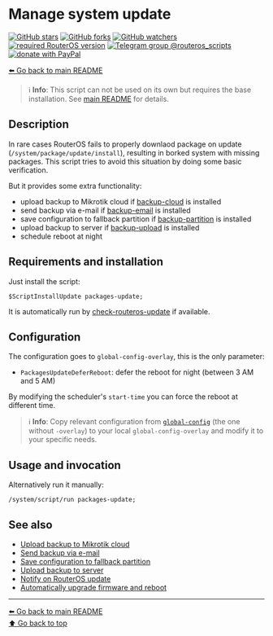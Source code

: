 Manage system update
====================

[![GitHub stars](https://img.shields.io/github/stars/eworm-de/routeros-scripts?logo=GitHub&style=flat&color=red)](https://github.com/eworm-de/routeros-scripts/stargazers)
[![GitHub forks](https://img.shields.io/github/forks/eworm-de/routeros-scripts?logo=GitHub&style=flat&color=green)](https://github.com/eworm-de/routeros-scripts/network)
[![GitHub watchers](https://img.shields.io/github/watchers/eworm-de/routeros-scripts?logo=GitHub&style=flat&color=blue)](https://github.com/eworm-de/routeros-scripts/watchers)
[![required RouterOS version](https://img.shields.io/badge/RouterOS-7.12-yellow?style=flat)](https://mikrotik.com/download/changelogs/)
[![Telegram group @routeros_scripts](https://img.shields.io/badge/Telegram-%40routeros__scripts-%2326A5E4?logo=telegram&style=flat)](https://t.me/routeros_scripts)
[![donate with PayPal](https://img.shields.io/badge/Like_it%3F-Donate!-orange?logo=githubsponsors&logoColor=orange&style=flat)](https://www.paypal.com/cgi-bin/webscr?cmd=_s-xclick&hosted_button_id=A4ZXBD6YS2W8J)

[⬅️ Go back to main README](../README.md)

> ℹ️ **Info**: This script can not be used on its own but requires the base
> installation. See [main README](../README.md) for details.

Description
-----------

In rare cases RouterOS fails to properly downlaod package on update
(`/system/package/update/install`), resulting in borked system with missing
packages. This script tries to avoid this situation by doing some basic
verification.

But it provides some extra functionality:

* upload backup to Mikrotik cloud if [backup-cloud](backup-cloud.md) is
  installed
* send backup via e-mail if [backup-email](backup-email.md) is installed
* save configuration to fallback partition if
  [backup-partition](backup-partition.md) is installed
* upload backup to server if [backup-upload](backup-upload.md) is installed
* schedule reboot at night

Requirements and installation
-----------------------------

Just install the script:

    $ScriptInstallUpdate packages-update;

It is automatically run by [check-routeros-update](check-routeros-update.md)
if available.

Configuration
-------------

The configuration goes to `global-config-overlay`, this is the only parameter:

* `PackagesUpdateDeferReboot`: defer the reboot for night (between 3 AM
  and 5 AM)

By modifying the scheduler's `start-time` you can force the reboot at
different time.

> ℹ️ **Info**: Copy relevant configuration from
> [`global-config`](../global-config.rsc) (the one without `-overlay`) to
> your local `global-config-overlay` and modify it to your specific needs.

Usage and invocation
--------------------

Alternatively run it manually:

    /system/script/run packages-update;

See also
--------

* [Upload backup to Mikrotik cloud](backup-cloud.md)
* [Send backup via e-mail](backup-email.md)
* [Save configuration to fallback partition](backup-partition.md)
* [Upload backup to server](backup-upload.md)
* [Notify on RouterOS update](check-routeros-update.md)
* [Automatically upgrade firmware and reboot](firmware-upgrade-reboot.md)

---
[⬅️ Go back to main README](../README.md)  
[⬆️ Go back to top](#top)
